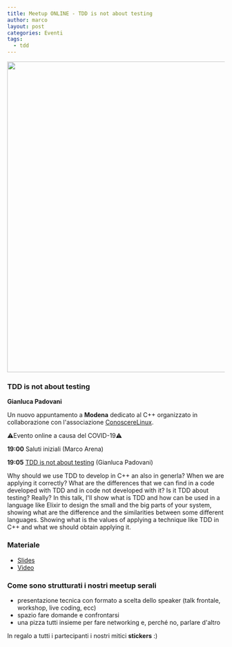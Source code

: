 ```yaml
---
title: Meetup ONLINE - TDD is not about testing
author: marco
layout: post
categories: Eventi
tags:
  - tdd
---
```



<a href="https://www.youtube.com/watch?v=Wn6fzBAl72E"><img class="aligncenter wp-image-9396 size-full" src="https://www.italiancpp.org/wp-content/uploads/2020/04/meetupmo0520.png" alt="" width="1280" height="720" /></a>

<h3>TDD is not about testing</h3>

**Gianluca Padovani**

Un nuovo appuntamento a <strong>Modena</strong> dedicato al C++ organizzato in collaborazione con l'associazione <a href="http://conoscerelinux.org">ConoscereLinux</a>.

⚠️Evento online a causa del COVID-19⚠️

<strong>19:00</strong> Saluti iniziali (Marco Arena)

<strong>19:05</strong> <a href="https://www.youtube.com/watch?v=Wn6fzBAl72E">TDD is not about testing</a> (Gianluca Padovani)

Why should we use TDD to develop in C++ an also in generla? When we are applying it correctly? What are the differences that we can find in a code developed with TDD and in code not developed with it? Is it TDD about testing? Really? In this talk, I'll show what is TDD and how can be used in a language like Elixir to design the small and the big parts of your system, showing what are the difference and the similarities between some different languages. Showing what is the values of applying a technique like TDD in C++ and what we should obtain applying it.

<h3>Materiale</h3>
<ul>
 	<li><a href="https://www.slideshare.net/gpadovani/tdd-is-not-about-testing-c-version">Slides</a></li>
 	<li><a href="https://www.youtube.com/watch?v=Wn6fzBAl72E">Video</a></li>
</ul>

<h3>Come sono strutturati i nostri meetup serali</h3>

<ul>
 	<li>presentazione tecnica con formato a scelta dello speaker (talk frontale, workshop, live coding, ecc)</li>
 	<li>spazio fare domande e confrontarsi</li>
 	<li>una pizza tutti insieme per fare networking e, perché no, parlare d'altro</li>
</ul>

In regalo a tutti i partecipanti i nostri mitici <strong>stickers</strong> :)
